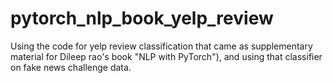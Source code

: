 # pytorch_nlp_book_yelp_review

Using the code for yelp review classification that came as supplementary material
 for Dileep rao's book "NLP with PyTorch"), and using that classifier on fake news challenge data.
